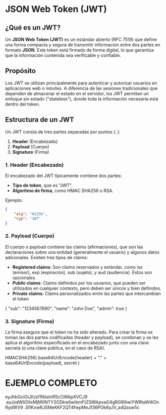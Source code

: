 # JSON Web Token (JWT)

## ¿Qué es un JWT?

Un **JSON Web Token (JWT)** es un estándar abierto (RFC 7519) que define una forma compacta y segura de transmitir información entre dos partes en formato **JSON**. Este token está firmado de forma digital, lo que garantiza que la información contenida sea verificable y confiable.

## Propósito

Los JWT se utilizan principalmente para autenticar y autorizar usuarios en aplicaciones web o móviles. A diferencia de las sesiones tradicionales que dependen de almacenar el estado en el servidor, los JWT permiten un enfoque sin estado ("stateless"), donde toda la información necesaria está dentro del token.

## Estructura de un JWT

Un JWT consta de tres partes separadas por puntos (`.`):

1. **Header** (Encabezado)
2. **Payload** (Cuerpo)
3. **Signature** (Firma)

### 1. Header (Encabezado)

El encabezado del JWT típicamente contiene dos partes:

-   **Tipo de token**, que es "JWT".
-   **Algoritmo de firma**, como HMAC SHA256 o RSA.

Ejemplo:

```json
{
    "alg": "HS256",
    "typ": "JWT"
}
```

### 2. Payload (Cuerpo)

El cuerpo o payload contiene las claims (afirmaciones), que son las declaraciones sobre una entidad (generalmente el usuario) y algunos datos adicionales. Existen tres tipos de claims:

-   **Registered claims**: Son claims reservados y estándar, como iss (emisor), exp (expiración), sub (sujeto), y aud (audiencia). Estos son opcionales.
-   **Public claims**: Claims definidos por los usuarios, que pueden ser utilizados en cualquier contexto, pero deben ser únicos y bien definidos.
-   **Private claims**: Claims personalizados entre las partes que intercambian el token

{
"sub": "1234567890",
"name": "John Doe",
"admin": true
}

### 3. Signature (Firma)

La firma asegura que el token no ha sido alterado. Para crear la firma se toman las dos partes codificadas (header y payload), se combinan y se les aplica el algoritmo especificado en el encabezado junto con una clave secreta (o una clave pública, en el caso de RSA).

HMACSHA256(
base64UrlEncode(header) + "." + base64UrlEncode(payload),
secret
)

# EJEMPLO COMPLETO

eyJhbGciOiJIUzI1NiIsInR5cCI6IkpXVCJ9
.eyJzdWIiOiIxMjM0NTY3ODkwIiwibmFtZSI6IkpvaG4gRG9lIiwiYWRtaW4iOnRydWV9
.SflKxwRJSMeKKF2QT4fwpMeJf36POk6yJV_adQssw5c
